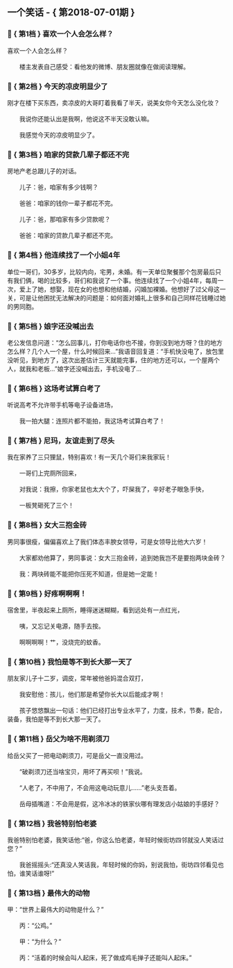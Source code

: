 ## 一个笑话 - { 第2018-07-01期 }
</hr>

### :jack_o_lantern: { 第1档 } 喜欢一个人会怎么样？
喜欢一个人会怎么样？<br/><br/>　　楼主发表自己感受：看他发的微博、朋友圈就像在做阅读理解。


### :jack_o_lantern: { 第2档 } 今天的凉皮明显少了
刚才在楼下买东西，卖凉皮的大哥盯着我看了半天，说美女你今天怎么没化妆？<br/><br/>　　我说你还能认出是我啊，他说这不半天没敢认嘛。<br/><br/>　　我感觉今天的凉皮明显少了。


### :jack_o_lantern: { 第3档 } 咱家的贷款几辈子都还不完
房地产老总跟儿子的对话。<br/><br/>　　儿子：爸，咱家有多少钱啊？<br/><br/>　　爸爸：咱家的钱你一辈子都花不完。<br/><br/>　　儿子：爸，那咱家有多少贷款呢？<br/><br/>　　爸爸：咱家的贷款几辈子都还不完。


### :jack_o_lantern: { 第4档 } 他连续找了一个小姐4年
单位一哥们，30多岁，比较内向，宅男，未婚。有一天单位聚餐那个包房最后只有我们俩，喝的比较多，哥们和我说了一个事。他连续找了一个小姐4年，每周一次，爱上了她，想娶，现在女的也想和他结婚，闪婚加裸婚。他想好了过父母这一关，可是让他困扰无法解决的问题是：如何面对婚礼上很多和自己同样花钱睡过她的男同胞。


### :jack_o_lantern: { 第5档 } 娘字还没喊出去
老公发信息问道：“怎么回事儿，打你电话你也不接，你到没到地方呀？住的地方怎么样？几个人一个屋，什么时候回来...”我语音回复道：“手机快没电了，放包里没听见，到地方了，这次出差估计三天就能完事，住的地方还可以，一个屋两个人，就我和老板...”娘字还没喊出去，手机没电了...


### :jack_o_lantern: { 第6档 } 这场考试算白考了
听说高考不允许带手机等电子设备进场，<br/><br/>　　我一拍大腿：连照片都不能拍，我这场考试算白考了！


### :jack_o_lantern: { 第7档 } 尼玛，友谊走到了尽头
我在家养了三只狸鼠，特别喜欢！有一天几个哥们来我家玩！<br/><br/>　　一哥们上完厕所回来，<br/><br/>　　对我说：我擦，你家老鼠也太大个了，吓屎我了，辛好老子眼急手快，<br/><br/>　　一板凳砸死了三个！


### :jack_o_lantern: { 第8档 } 女大三抱金砖
男同事很瘦，偏偏喜欢上了我们体态丰腴女领导，可是女领导比他大六岁！<br/><br/>　　大家都劝他算了，男同事说：女大三抱金砖，追到她我岂不是要抱两块金砖？<br/><br/>　　我：两块砖能不能把你压死不知道，但是她一定能！


### :jack_o_lantern: { 第9档 } 好疼啊啊啊！
宿舍里，半夜起来上厕所，睡得迷迷糊糊，看到远处有一点红光，<br/><br/>　　咦，又忘记关电源，随手去按。<br/><br/>　　啊啊啊啊！艹，没烧完的蚊香。


### :jack_o_lantern: { 第10档 } 我怕是等不到长大那一天了
朋友家儿子十二岁，调皮，常年被他爸妈混合双打，<br/><br/>　　我安慰他：孩儿，他们那是希望你长大以后能成才啊！<br/><br/>　　孩子悠悠飘出一句话：他们已经打出专业水平了，力度，技术，节奏，配合，装备，我怕是等不到长大那一天了。


### :jack_o_lantern: { 第11档 } 岳父为啥不用剃须刀
给岳父买了一把电动剃须刀，可是岳父一直没用过。<br/><br/>　　“破剃须刀还当啥宝贝，用坏了再买呗！”我说。<br/><br/>　　“人老了，不中用了，不会用这电动玩意儿……”老头支吾着。<br/><br/>　　岳母插嘴道：不会用是假，这冷冰冰的铁家伙哪有理发店小姑娘的手感好？


### :jack_o_lantern: { 第12档 } 我爸特别怕老婆
我爸特别怕老婆，我笑话他:“爸，你这么怕老婆，年轻时候街坊四邻就没人笑话过您？”<br/><br/>　　我爸摇摇头:“还真没人笑话我，年轻时候的你妈，别说我怕，街坊四邻看见也怕，谁笑话谁呀!”


### :jack_o_lantern: { 第13档 } 最伟大的动物
甲：“世界上最伟大的动物是什么？”<br/><br/>　　丙：“公鸡。”<br/><br/>　　甲：“为什么？”<br/><br/>　　丙：“活着的时候会叫人起床，死了做成鸡毛掸子还能叫人起床。”


